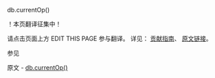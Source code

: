  db.currentOp()

 ！本页翻译征集中！

请点击页面上方 EDIT THIS PAGE 参与翻译。
详见：
[贡献指南]( https://github.com/whaleal/MongoDB-Manual-zh/blob/master/CONTRIBUTING.md )、
[原文链接](  https://docs.mongodb.com/manual/reference/method/db.currentOp/  )。

 参见

原文 - [db.currentOp()]( https://docs.mongodb.com/manual/reference/method/db.currentOp/ )

